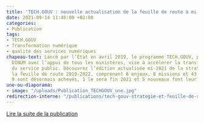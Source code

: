```yaml
---
title: 'TECH.GOUV : nouvelle actualisation de la feuille de route à mi-2021'
date: 2021-09-14 11:45:00 +02:00
categories:
- Publication
tags:
- TECH.GOUV
- Transformation numérique
- qualité des services numériques
chapeau-text: Lancé par l’État en avril 2019, le programme TECH.GOUV, piloté par la
  DINUM avec l’appui de tous les ministères, vise à accélérer la transformation numérique
  du service public. Découvrez l’édition actualisée mi-2021 de la stratégie et de
  la feuille de route 2019-2022, comprenant 6 enjeux, 8 missions et 43 projets dont
  9 sont désormais achevés, 1 le sera fin 2021 et 5 nouveaux font leur entrée.
une-ou-diaporama:
- image: "/uploads/Publication_TECHGOUV_une.jpg"
redirection-interne: "/publications/tech-gouv-strategie-et-feuille-de-route-2019-2021/"
---
```


<div class="lien-important"><p><a href="/publications/tech-gouv-strategie-et-feuille-de-route-2019-2021/">Lire la suite de la publication</a></p></div>